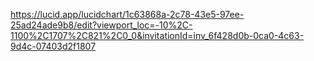 https://lucid.app/lucidchart/1c63868a-2c78-43e5-97ee-25ad24ade9b8/edit?viewport_loc=-10%2C-1100%2C1707%2C821%2C0_0&invitationId=inv_6f428d0b-0ca0-4c63-9d4c-07403d2f1807
